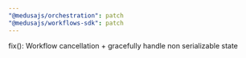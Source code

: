 ```yaml
---
"@medusajs/orchestration": patch
"@medusajs/workflows-sdk": patch
---
```


fix(): Workflow cancellation + gracefully handle non serializable state
